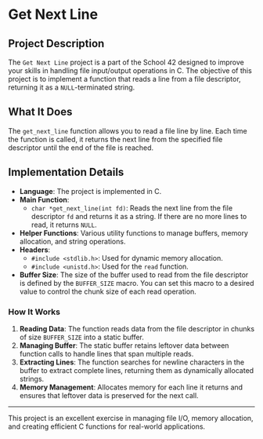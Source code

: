 # Get Next Line

## Project Description

The `Get Next Line` project is a part of the School 42 designed to improve your skills in handling file input/output operations in C. The objective of this project is to implement a function that reads a line from a file descriptor, returning it as a `NULL`-terminated string.

## What It Does

The `get_next_line` function allows you to read a file line by line. Each time the function is called, it returns the next line from the specified file descriptor until the end of the file is reached.

## Implementation Details

- **Language**: The project is implemented in C.
- **Main Function**:
  - `char *get_next_line(int fd)`: Reads the next line from the file descriptor `fd` and returns it as a string. If there are no more lines to read, it returns `NULL`.
- **Helper Functions**: Various utility functions to manage buffers, memory allocation, and string operations.
- **Headers**:
  - `#include <stdlib.h>`: Used for dynamic memory allocation.
  - `#include <unistd.h>`: Used for the `read` function.
- **Buffer Size**: The size of the buffer used to read from the file descriptor is defined by the `BUFFER_SIZE` macro. You can set this macro to a desired value to control the chunk size of each read operation.

### How It Works

1. **Reading Data**: The function reads data from the file descriptor in chunks of size `BUFFER_SIZE` into a static buffer.
2. **Managing Buffer**: The static buffer retains leftover data between function calls to handle lines that span multiple reads.
3. **Extracting Lines**: The function searches for newline characters in the buffer to extract complete lines, returning them as dynamically allocated strings.
4. **Memory Management**: Allocates memory for each line it returns and ensures that leftover data is preserved for the next call.

---

This project is an excellent exercise in managing file I/O, memory allocation, and creating efficient C functions for real-world applications.
